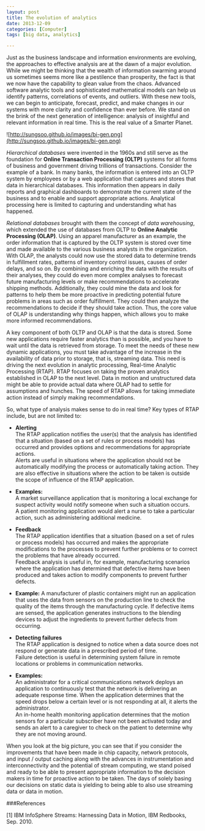 ```yaml
---
layout: post
title: The evolution of analytics
date: 2013-12-09 
categories: [Computer]
tags: [big data, analytics]

---
```

Just as the business landscape and information environments are evolving, the approaches to effective analysis are at the dawn of a major evolution. While we might be thinking that the wealth of information swarming around us sometimes seems more like a pestilence than prosperity, the fact is that we now have the capability to glean value from the chaos. Advanced software analytic tools and sophisticated mathematical models can help us identify patterns, correlations of events, and outliers. With these new tools, we can begin to anticipate, forecast, predict, and make changes in our systems with more clarity and confidence than ever before. We stand on the brink of the next generation of intelligence: analysis of insightful and relevant information in real time. This is the real value of a Smarter Planet.

![http://sungsoo.github.io/images/bi-gen.png](http://sungsoo.github.io/images/bi-gen.png)*Hierarchical databases* were invented in the 1960s and still serve as the foundation for **Online Transaction Processing (OLTP)** systems for all forms of business and government driving trillions of transactions. Consider the example of a bank. In many banks, the information is entered into an OLTP system by employees or by a web application that captures and stores that data in hierarchical databases. This information then appears in daily reports and graphical dashboards to demonstrate the current state of the business and to enable and support appropriate actions. Analytical processing here is limited to capturing and understanding what has happened.
*Relational databases* brought with them the concept of *data warehousing*, which extended the use of databases from OLTP to **Online Analytic Processing (OLAP)**. Using an apparel manufacturer as an example, the order information that is captured by the OLTP system is stored over time and made available to the various business analysts in the organization. With OLAP, the analysts could now use the stored data to determine trends in fulfillment rates, patterns of inventory control issues, causes of order delays, and so on. By combining and enriching the data with the results of their analyses, they could do even more complex analyses to forecast future manufacturing levels or make recommendations to accelerate shipping methods. Additionally, they could mine the data and look for patterns to help them be more proactive in predicting potential future problems in areas such as order fulfillment. They could then analyze the recommendations to decide if they should take action. Thus, the core value of OLAP is understanding why things happen, which allows you to make more informed recommendations.
A key component of both OLTP and OLAP is that the data is stored. Some new applications require faster analytics than is possible, and you have to wait until the data is retrieved from storage. To meet the needs of these new dynamic applications, you must take advantage of the increase in the availability of data prior to storage, that is, streaming data. This need is driving the next evolution in analytic processing, Real-time Analytic Processing (RTAP). RTAP focuses on taking the proven analytics established in OLAP to the next level. Data in motion and unstructured data might be able to provide actual data where OLAP had to settle for assumptions and hunches. The speed of RTAP allows for taking immediate action instead of simply making recommendations.So, what type of analysis makes sense to do in real time? Key types of RTAP include, but are not limited to:* **Alerting**  
The RTAP application notifies the user(s) that the analysis has identified that a situation (based on a set of rules or process models) has occurred and provides options and recommendations for appropriate actions.  
Alerts are useful in situations where the application should not be automatically modifying the process or automatically taking action. They are also effective in situations where the action to be taken is outside the scope of influence of the RTAP application.

* **Examples:**  
A market surveillance application that is monitoring a local exchange for suspect activity would notify someone when such a situation occurs.  
A patient monitoring application would alert a nurse to take a particular action, such as administering additional medicine.

* **Feedback**  
The RTAP application identifies that a situation (based on a set of rules or process models) has occurred and makes the appropriate modifications to the processes to prevent further problems or to correct the problems that have already occurred.  
Feedback analysis is useful in, for example, manufacturing scenarios where the application has determined that defective items have been produced and takes action to modify components to prevent further defects.

* **Example:** A manufacturer of plastic containers might run an application that uses the data from sensors on the production line to check the quality of the items through the manufacturing cycle. If defective items are sensed, the application generates instructions to the blending devices to adjust the ingredients to prevent further defects from occurring.
* **Detecting failures**  
The RTAP application is designed to notice when a data source does notrespond or generate data in a prescribed period of time.  
Failure detection is useful in determining system failure in remote locations or problems in communication networks.

* **Examples:**  
An administrator for a critical communications network deploys an application to continuously test that the network is delivering an adequate response time. When the application determines that the speed drops below a certain level or is not responding at all, it alerts the administrator.  
An in-home health monitoring application determines that the motion sensors for a particular subscriber have not been activated today and sends an alert to a caregiver to check on the patient to determine why they are not moving around.When you look at the big picture, you can see that if you consider the improvements that have been made in chip capacity, network protocols, and input / output caching along with the advances in instrumentation and interconnectivity and the potential of stream computing, we stand poised and ready to be able to present appropriate information to the decision makers in time for proactive action to be taken. The days of solely basing our decisions on static data is yielding to being able to also use streaming data or data in motion.
###References[1] IBM InfoSphere Streams: Harnessing Data in Motion, IBM Redbooks, Sep. 2010.